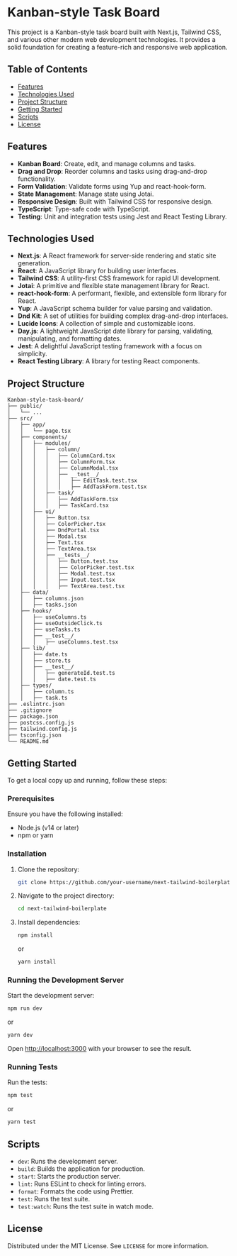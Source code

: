 # Kanban-style Task Board

This project is a Kanban-style task board built with Next.js, Tailwind CSS, and various other modern web development technologies. It provides a solid foundation for creating a feature-rich and responsive web application.

## Table of Contents

- [Features](#features)
- [Technologies Used](#technologies-used)
- [Project Structure](#project-structure)
- [Getting Started](#getting-started)
- [Scripts](#scripts)
- [License](#license)

## Features

- **Kanban Board**: Create, edit, and manage columns and tasks.
- **Drag and Drop**: Reorder columns and tasks using drag-and-drop functionality.
- **Form Validation**: Validate forms using Yup and react-hook-form.
- **State Management**: Manage state using Jotai.
- **Responsive Design**: Built with Tailwind CSS for responsive design.
- **TypeScript**: Type-safe code with TypeScript.
- **Testing**: Unit and integration tests using Jest and React Testing Library.

## Technologies Used

- **Next.js**: A React framework for server-side rendering and static site generation.
- **React**: A JavaScript library for building user interfaces.
- **Tailwind CSS**: A utility-first CSS framework for rapid UI development.
- **Jotai**: A primitive and flexible state management library for React.
- **react-hook-form**: A performant, flexible, and extensible form library for React.
- **Yup**: A JavaScript schema builder for value parsing and validation.
- **Dnd Kit**: A set of utilities for building complex drag-and-drop interfaces.
- **Lucide Icons**: A collection of simple and customizable icons.
- **Day.js**: A lightweight JavaScript date library for parsing, validating, manipulating, and formatting dates.
- **Jest**: A delightful JavaScript testing framework with a focus on simplicity.
- **React Testing Library**: A library for testing React components.

## Project Structure

```plaintext
Kanban-style-task-board/
├── public/
│   └── ...
├── src/
│   ├── app/
│   │   └── page.tsx
│   ├── components/
│   │   ├── modules/
│   │   │   ├── column/
│   │   │   │   ├── ColumnCard.tsx
│   │   │   │   ├── ColumnForm.tsx
│   │   │   │   ├── ColumnModal.tsx
│   │   │   │   ├── __test__/
│   │   │   │   │   ├── EditTask.test.tsx
│   │   │   │   │   ├── AddTaskForm.test.tsx
│   │   │   ├── task/
│   │   │   │   ├── AddTaskForm.tsx
│   │   │   │   ├── TaskCard.tsx
│   │   ├── ui/
│   │   │   ├── Button.tsx
│   │   │   ├── ColorPicker.tsx
│   │   │   ├── DndPortal.tsx
│   │   │   ├── Modal.tsx
│   │   │   ├── Text.tsx
│   │   │   ├── TextArea.tsx
│   │   │   ├── __tests__/
│   │   │   │   ├── Button.test.tsx
│   │   │   │   ├── ColorPicker.test.tsx
│   │   │   │   ├── Modal.test.tsx
│   │   │   │   ├── Input.test.tsx
│   │   │   │   ├── TextArea.test.tsx
│   ├── data/
│   │   ├── columns.json
│   │   ├── tasks.json
│   ├── hooks/
│   │   ├── useColumns.ts
│   │   ├── useOutsideClick.ts
│   │   ├── useTasks.ts
│   │   ├── __test__/
│   │   │   ├── useColumns.test.tsx
│   ├── lib/
│   │   ├── date.ts
│   │   ├── store.ts
│   │   ├── __test__/
│   │   │   ├── generateId.test.ts
│   │   │   ├── date.test.ts
│   ├── types/
│   │   ├── column.ts
│   │   ├── task.ts
├── .eslintrc.json
├── .gitignore
├── package.json
├── postcss.config.js
├── tailwind.config.js
├── tsconfig.json
└── README.md
```

## Getting Started

To get a local copy up and running, follow these steps:

### Prerequisites

Ensure you have the following installed:

- Node.js (v14 or later)
- npm or yarn

### Installation

1. Clone the repository:
    ```sh
    git clone https://github.com/your-username/next-tailwind-boilerplate.git
    ```
2. Navigate to the project directory:
    ```sh
    cd next-tailwind-boilerplate
    ```
3. Install dependencies:
    ```sh
    npm install
    ```
    or
    ```sh
    yarn install
    ```

### Running the Development Server

Start the development server:
```sh
npm run dev
```
or
```sh
yarn dev
```
Open [http://localhost:3000](http://localhost:3000) with your browser to see the result.

### Running Tests

Run the tests:
```sh
npm test
```
or
```sh
yarn test
```

## Scripts

- `dev`: Runs the development server.
- `build`: Builds the application for production.
- `start`: Starts the production server.
- `lint`: Runs ESLint to check for linting errors.
- `format`: Formats the code using Prettier.
- `test`: Runs the test suite.
- `test:watch`: Runs the test suite in watch mode.

## License

Distributed under the MIT License. See `LICENSE` for more information.